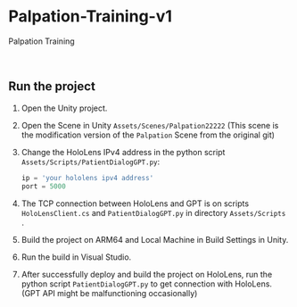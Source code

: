 # Palpation-Training-v1
Palpation Training

<br>

## Run the project

1. Open the Unity project.

2. Open the Scene in Unity ```Assets/Scenes/Palpation22222``` (This scene is the modification version of the ```Palpation``` Scene from the original git)

3. Change the HoloLens IPv4 address in the python script ```Assets/Scripts/PatientDialogGPT.py```:

   ```python
   ip = 'your hololens ipv4 address'
   port = 5000
   ```

4. The TCP connection between HoloLens and GPT is on scripts ```HoloLensClient.cs```  and  ```PatientDialogGPT.py``` in directory ```Assets/Scripts``` .

5. Build the project on ARM64 and Local Machine in Build Settings in Unity.

6. Run the build in Visual Studio.

7. After successfully deploy and build the project on HoloLens, run the python script  ```PatientDialogGPT.py```  to get connection with HoloLens. (GPT API might be malfunctioning occasionally)

   

